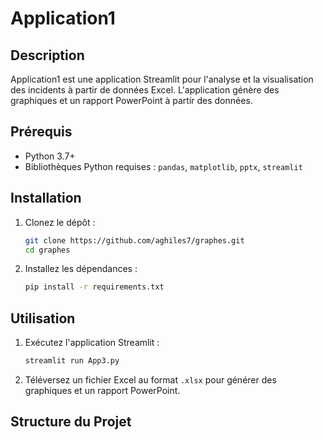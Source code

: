 # Application1

## Description

Application1 est une application Streamlit pour l'analyse et la visualisation des incidents à partir de données Excel. L'application génère des graphiques et un rapport PowerPoint à partir des données.

## Prérequis

- Python 3.7+
- Bibliothèques Python requises : `pandas`, `matplotlib`, `pptx`, `streamlit`

## Installation

1. Clonez le dépôt :
    ```bash
    git clone https://github.com/aghiles7/graphes.git
    cd graphes
    ```

2. Installez les dépendances :
    ```bash
    pip install -r requirements.txt
    ```

## Utilisation

1. Exécutez l'application Streamlit :
    ```bash
    streamlit run App3.py
    ```

2. Téléversez un fichier Excel au format `.xlsx` pour générer des graphiques et un rapport PowerPoint.

## Structure du Projet

